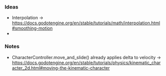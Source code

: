 ### Ideas
* Interpolation -> https://docs.godotengine.org/en/stable/tutorials/math/interpolation.html#smoothing-motion
* 

### Notes
* CharacterController.move_and_slide() already applies delta to velocity -> https://docs.godotengine.org/en/stable/tutorials/physics/kinematic_character_2d.html#moving-the-kinematic-character
